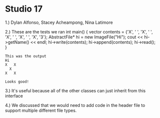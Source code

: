 # Studio 17
1.) Dylan Alfonso, Stacey Acheampong, Nina Latimore

2.) These are the tests we ran
	int main() {
		vector<char> contents = {'X', ' ', 'X', ' ', 'X', ' ', 'X', ' ', 'X', '3'};
		AbstractFile* hi = new ImageFile("Hi");
		cout << hi->getName() << endl;
		hi->write(contents);
		hi->append(contents);
		hi->read();
	}

	This was the output
	Hi
	X   X
	  X
	X   X

	Looks good!

3.) It's useful because all of the other classes can just inherit from this
	interface

4.) We discussed that we would need to add code in the header file to support multiple different
	file types.
